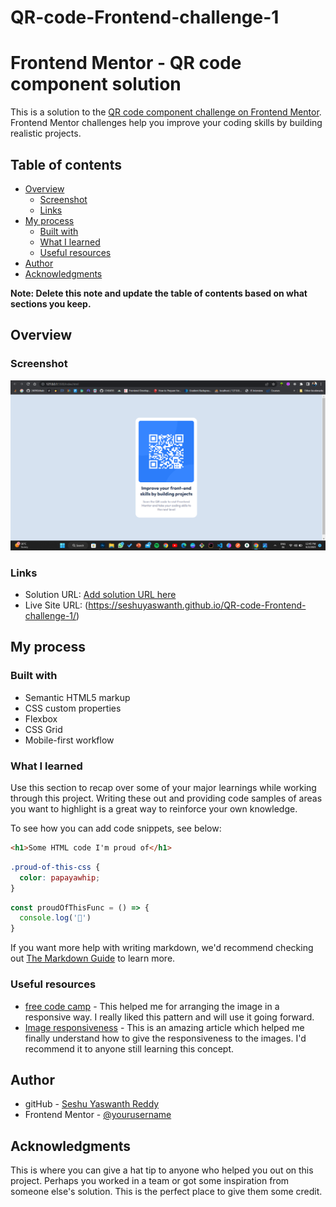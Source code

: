 # QR-code-Frontend-challenge-1

# Frontend Mentor - QR code component solution

This is a solution to the [QR code component challenge on Frontend Mentor](https://www.frontendmentor.io/challenges/qr-code-component-iux_sIO_H). Frontend Mentor challenges help you improve your coding skills by building realistic projects. 

## Table of contents

- [Overview](#overview)
  - [Screenshot](#screenshot)
  - [Links](#links)
- [My process](#my-process)
  - [Built with](#built-with)
  - [What I learned](#what-i-learned)
  - [Useful resources](#useful-resources)
- [Author](#author)
- [Acknowledgments](#acknowledgments)

**Note: Delete this note and update the table of contents based on what sections you keep.**

## Overview

### Screenshot

![](./Screenshot%202023-06-02%20124504.png)


### Links

- Solution URL: [Add solution URL here](https://your-solution-url.com)
- Live Site URL: (https://seshuyaswanth.github.io/QR-code-Frontend-challenge-1/)

## My process

### Built with

- Semantic HTML5 markup
- CSS custom properties
- Flexbox
- CSS Grid
- Mobile-first workflow


### What I learned

Use this section to recap over some of your major learnings while working through this project. Writing these out and providing code samples of areas you want to highlight is a great way to reinforce your own knowledge.

To see how you can add code snippets, see below:

```html
<h1>Some HTML code I'm proud of</h1>
```
```css
.proud-of-this-css {
  color: papayawhip;
}
```
```js
const proudOfThisFunc = () => {
  console.log('🎉')
}
```

If you want more help with writing markdown, we'd recommend checking out [The Markdown Guide](https://www.markdownguide.org/) to learn more.

### Useful resources

- [free code camp](https://www.freecodecamp.org/) - This helped me for arranging the image in a responsive way. I really liked this pattern and will use it going forward.
- [Image responsiveness](https://www.freecodecamp.org/news/css-responsive-image-tutorial/) - This is an amazing article which helped me finally understand how to give the responsiveness to the images. I'd recommend it to anyone still learning this concept.

## Author

- gitHub - [Seshu Yaswanth Reddy](https://github.com/SeshuYaswanth)
- Frontend Mentor - [@yourusername](https://www.frontendmentor.io/profile/yourusername)

## Acknowledgments

This is where you can give a hat tip to anyone who helped you out on this project. Perhaps you worked in a team or got some inspiration from someone else's solution. This is the perfect place to give them some credit.
